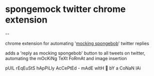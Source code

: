 # spongemock twitter chrome extension

--

chrome extension for automating '[mocking spongebob](http://knowyourmeme.com/memes/mocking-spongebob)' twitter replies

adds a 'reply as mocking spongebob' button to all tweets on twitter, automating the mOcKiNg TeXt FoRmAt and image insertion

pUlL rEqEuStS hApPiLly AcCePtEd - mAdE wItH 🤮 bY a CoNaN lAi